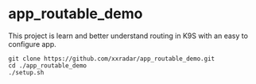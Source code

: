 # app_routable_demo

This project is learn and better understand routing in K9S with an easy to configure app.

```
git clone https://github.com/xxradar/app_routable_demo.git
cd ./app_routable_demo
./setup.sh
```




